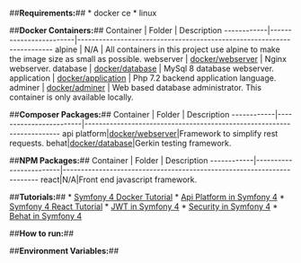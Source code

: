 
##**Requirements:**##
    * docker ce
    * linux

##**Docker Containers:**##
    Container   | Folder                 | Description
    ------------|------------------------|-----------------------------------------------------------------------
    alpine      | N/A                    | All containers in this project use alpine to make the image size as small as possible.
    webserver   | [docker/webserver](https://github.com/denverprogrammer/SymfonyDocker/tree/master/docker/webserver) | Nginx webserver.
    database    | [docker/database](https://github.com/denverprogrammer/SymfonyDocker/tree/master/docker/database) | MySql 8 database webserver.
    application | [docker/application](https://github.com/denverprogrammer/SymfonyDocker/tree/master/docker/database) | Php 7.2 backend application language.
    adminer     | [docker/adminer](https://github.com/denverprogrammer/SymfonyDocker/tree/master/docker/adminer) | Web based database administrator.  This container is only available locally.

##**Composer Packages:**##
    Container   | Folder                 | Description
    ------------|------------------------|-----------------------------------------------------------------------
    api platform|[docker/webserver](https://github.com/denverprogrammer/SymfonyDocker/tree/master/docker/webserver)|Framework to simplify rest requests.
    behat|[docker/database](https://github.com/denverprogrammer/SymfonyDocker/tree/master/docker/database)|Gerkin testing framework.

##**NPM Packages:**##
    Container   | Folder                 | Description
    ------------|------------------------|-----------------------------------------------------------------------
    react|N/A|Front end javascript framework.

##**Tutorials:**##
    * [Symfony 4 Docker Tutorial](https://knplabs.com/en/blog/how-to-dockerise-a-symfony-4-project) 
    * [Api Platform in Symfony 4](https://symfonycasts.com/screencast/symfony-rest/test-database) 
    * [Symfony 4 React Tutorial](https://auth0.com/blog/developing-modern-apps-with-symfony-and-react/#Running-your-React-and-Symfony-App) 
    * [JWT in Symfony 4](https://symfonycasts.com/screencast/symfony-rest4)
    * [Security in Symfony 4](https://symfonycasts.com/screencast/api-platform-security/test-reset-database#play)
    * [Behat in Symfony 4](https://blog.rafalmuszynski.pl/how-to-configure-behat-with-symfony-4/)

##**How to run:**##


##**Environment Variables:**##
